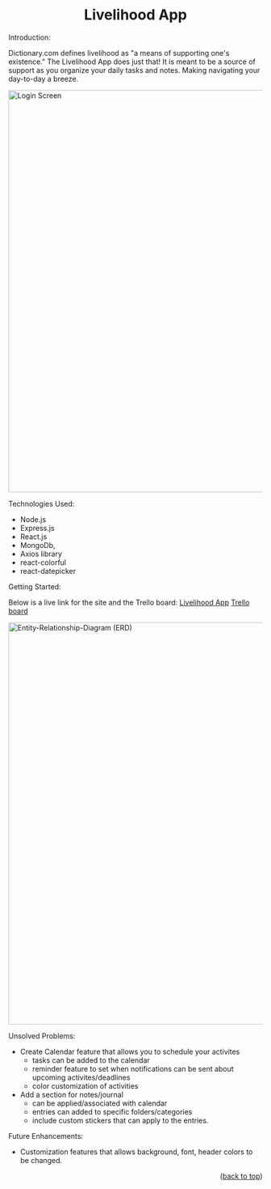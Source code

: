 <h1 align="center" id="readme-top">Livelihood App</h1>

Introduction:

Dictionary.com defines livelihood as "a means of supporting one's existence." The Livelihood App does just that! It is meant to be a source of support as you organize your daily tasks and notes. Making navigating your day-to-day a breeze.

<img width="795" alt="Login Screen" src="https://github.com/cmcgill436/livelihood-mern-app/assets/46408214/d33c4482-d243-4975-be10-5dddb070511a.png">

Technologies Used:

- Node.js
- Express.js
- React.js
- MongoDb,
- Axios library
- react-colorful
- react-datepicker

Getting Started:

Below is a live link for the site and the Trello board:
[Livelihood App](https://livelihood-app.onrender.com/)
[Trello board](https://trello.com/b/dh3a4Lj9/livelihood-project)

<img width="795" alt="Entity-Relationship-Diagram (ERD)" src="https://github.com/cmcgill436/livelihood-mern-app/assets/46408214/46272b88-9abc-4470-85f3-7c01e246fa99.png">

Unsolved Problems:

- Create Calendar feature that allows you to schedule your activites
  - tasks can be added to the calendar
  - reminder feature to set when notifications can be sent about upcoming activites/deadlines
  - color customization of activities
- Add a section for notes/journal
  - can be applied/associated with calendar
  - entries can added to specific folders/categories
  - include custom stickers that can apply to the entries.

Future Enhancements:

- Customization features that allows background, font, header colors to be changed.

<p align="right">(<a href="#readme-top">back to top</a>)</p>
